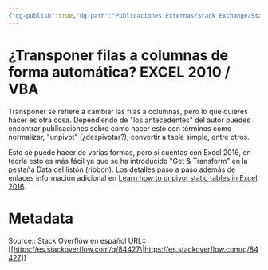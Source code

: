 ```yaml
---
{"dg-publish":true,"dg-path":"Publicaciones Externas/Stack Exchange/Stack Overflow en español/es.stackoverflow.com-84427.md","permalink":"/publicaciones-externas/stack-exchange/stack-overflow-en-espanol/es-stackoverflow-com-84427/","title":"¿Transponer filas a columnas de forma automática? EXCEL 2010 / VBA","hide":true,"noteIcon":"\"0\"","created":"2024-04-03T12:49:10.354-06:00","updated":"2024-04-05T16:43:51.711-06:00"}
---
```


# ¿Transponer filas a columnas de forma automática? EXCEL 2010 / VBA

Transponer se refiere a cambiar las filas a columnas, pero lo que quieres hacer es otra cosa. Dependiendo de "los antecedentes" del autor puedes encontrar publicaciones sobre como hacer esto con términos como normalizar, "unpivot" (¿despivotar?), convertir a tabla simple, entre otros.

Esto se puede hacer de varias formas, pero si cuentas con Excel 2016, en teoría esto es más fácil ya que se ha introducido "Get & Transform" en la pestaña Data del listón (ribbon).  Los detalles paso a paso además de enlaces información adicional en [Learn how to unpivot static tables in Excel 2016][1].


  [1]: https://blogs.office.com/en-us/2015/12/15/learn-how-to-unpivot-static-tables-in-excel-2016/

# Metadata
Source:: Stack Overflow en español
URL:: [[https://es.stackoverflow.com/q/84427\|https://es.stackoverflow.com/q/84427]]

